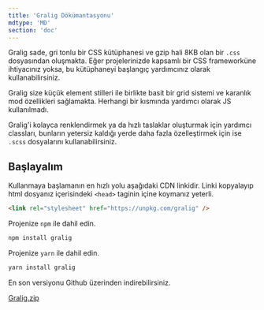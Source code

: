 ```yaml
---
title: 'Gralig Dökümantasyonu'
mdtype: 'MD'
section: 'doc'
---
```


Gralig sade, gri tonlu bir CSS kütüphanesi ve gzip hali 8KB olan bir `.css` dosyasından oluşmakta. Eğer projelerinizde kapsamlı bir CSS frameworküne ihtiyacınız yoksa, bu kütüphaneyi başlangıç yardımcınız olarak kullanabilirsiniz.

Gralig size küçük element stilleri ile birlikte basit bir grid sistemi ve karanlık mod özellikleri sağlamakta. Herhangi bir kısmında yardımcı olarak JS kullanılmadı.

Gralig'i kolayca renklendirmek ya da hızlı taslaklar oluşturmak için yardımcı classları, bunların yetersiz kaldığı yerde daha fazla özelleştirmek için ise `.scss` dosyalarını kullanabilirsiniz.

## Başlayalım

Kullanmaya başlamanın en hızlı yolu aşağıdaki CDN linkidir. Linki kopyalayıp html dosyanız içerisindeki `<head>` taginin içine koymanız yeterli.

```html
<link rel="stylesheet" href="https://unpkg.com/gralig" />
```

Projenize `npm` ile dahil edin.

```bash
npm install gralig
```

Projenize `yarn` ile dahil edin.

```bash
yarn install gralig
```

En son versiyonu Github üzerinden indirebilirsiniz.

[Gralig.zip](https://github.com/erenesto/gralig/releases/download/v0.2.0/gralig.zip 'Indir Butonu')
